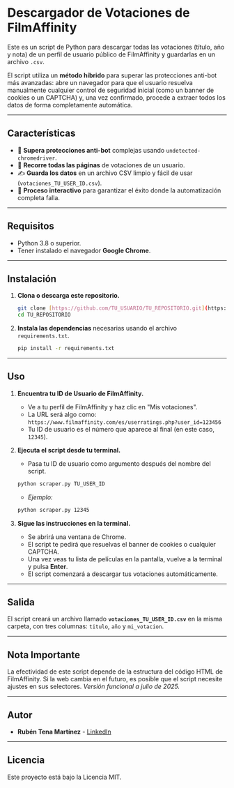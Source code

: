 # Descargador de Votaciones de FilmAffinity

Este es un script de Python para descargar todas las votaciones (título, año y nota) de un perfil de usuario público de FilmAffinity y guardarlas en un archivo `.csv`.

El script utiliza un **método híbrido** para superar las protecciones anti-bot más avanzadas: abre un navegador para que el usuario resuelva manualmente cualquier control de seguridad inicial (como un banner de cookies o un CAPTCHA) y, una vez confirmado, procede a extraer todos los datos de forma completamente automática.

---
## Características

-   🍿 **Supera protecciones anti-bot** complejas usando `undetected-chromedriver`.
-   🔄 **Recorre todas las páginas** de votaciones de un usuario.
-   ✍️ **Guarda los datos** en un archivo CSV limpio y fácil de usar (`votaciones_TU_USER_ID.csv`).
-   🤖 **Proceso interactivo** para garantizar el éxito donde la automatización completa falla.

---
## Requisitos

-   Python 3.8 o superior.
-   Tener instalado el navegador **Google Chrome**.

---
## Instalación

1.  **Clona o descarga este repositorio.**
    ```bash
    git clone [https://github.com/TU_USUARIO/TU_REPOSITORIO.git](https://github.com/TU_USUARIO/TU_REPOSITORIO.git)
    cd TU_REPOSITORIO
    ```

2.  **Instala las dependencias** necesarias usando el archivo `requirements.txt`.
    ```bash
    pip install -r requirements.txt
    ```

---
## Uso

1.  **Encuentra tu ID de Usuario de FilmAffinity.**
    -   Ve a tu perfil de FilmAffinity y haz clic en "Mis votaciones".
    -   La URL será algo como: `https://www.filmaffinity.com/es/userratings.php?user_id=123456`
    -   Tu ID de usuario es el número que aparece al final (en este caso, `12345`).

2.  **Ejecuta el script desde tu terminal.**
    -   Pasa tu ID de usuario como argumento después del nombre del script.
    ```bash
    python scraper.py TU_USER_ID
    ```
    -   *Ejemplo:*
    ```bash
    python scraper.py 12345
    ```

3.  **Sigue las instrucciones en la terminal.**
    -   Se abrirá una ventana de Chrome.
    -   El script te pedirá que resuelvas el banner de cookies o cualquier CAPTCHA.
    -   Una vez veas tu lista de películas en la pantalla, vuelve a la terminal y pulsa **Enter**.
    -   El script comenzará a descargar tus votaciones automáticamente.

---
## Salida

El script creará un archivo llamado **`votaciones_TU_USER_ID.csv`** en la misma carpeta, con tres columnas: `titulo`, `año` y `mi_votacion`.

---
## Nota Importante

La efectividad de este script depende de la estructura del código HTML de FilmAffinity. Si la web cambia en el futuro, es posible que el script necesite ajustes en sus selectores. *Versión funcional a julio de 2025.*

---
## Autor

* **Rubén Tena Martínez** - [LinkedIn](https://www.linkedin.com/in/rubén-t-17b238a2)

---
## Licencia

Este proyecto está bajo la Licencia MIT.